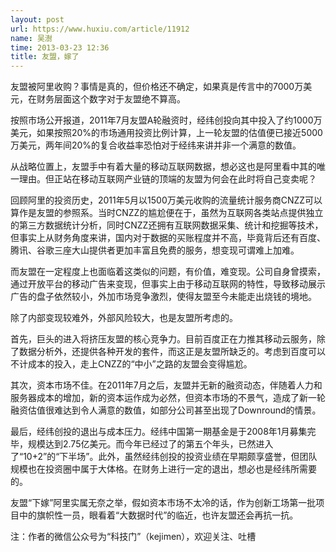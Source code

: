 ```yaml
---
layout: post
url: https://www.huxiu.com/article/11912
name: 吴澍
time: 2013-03-23 12:36
title: 友盟，嫁了
---
```

友盟被阿里收购？事情是真的，但价格还不确定，如果真是传言中的7000万美元，在财务层面这个数字对于友盟绝不算高。

按照市场公开报道，2011年7月友盟A轮融资时，经纬创投向其中投入了约1000万美元，如果按照20%的市场通用投资比例计算，上一轮友盟的估值便已接近5000万美元，两年间20%的复合收益率恐怕对于经纬来讲并非一个满意的数值。

从战略位置上，友盟手中有着大量的移动互联网数据，想必这也是阿里看中其的唯一理由。但正站在移动互联网产业链的顶端的友盟为何会在此时将自己变卖呢？

回顾阿里的投资历史，2011年5月以1500万美元收购的流量统计服务商CNZZ可以算作是友盟的参照系。当时CNZZ的尴尬便在于，虽然为互联网各类站点提供独立的第三方数据统计分析，同时CNZZ还拥有互联网数据采集、统计和挖掘等技术，但事实上从财务角度来讲，国内对于数据的买账程度并不高，毕竟背后还有百度、腾讯、谷歌三座大山提供者更加丰富且免费的服务，想变现可谓难上加难。

而友盟在一定程度上也面临着这类似的问题，有价值，难变现。公司自身曾摸索，通过开放平台的移动广告来变现，但事实上由于移动互联网的特性，导致移动展示广告的盘子依然较小，外加市场竞争激烈，使得友盟至今未能走出烧钱的境地。

除了内部变现较难外，外部风险较大，也是友盟所考虑的。

首先，巨头的进入将挤压友盟的核心竞争力。目前百度正在力推其移动云服务，除了数据分析外，还提供各种开发的套件，而这正是友盟所缺乏的。考虑到百度可以不计成本的投入，走上CNZZ的“中小”之路的友盟会变得尴尬。

其次，资本市场不佳。在2011年7月之后，友盟并无新的融资动态，伴随着人力和服务器成本的增加，新的资本运作成为必然，但资本市场的不景气，造成了新一轮融资估值很难达到令人满意的数值，如部分公司甚至出现了Downround的情景。

最后，经纬创投的退出与成本压力。经纬中国第一期基金是于2008年1月募集完毕，规模达到2.75亿美元。而今年已经过了的第五个年头，已然进入了“10+2”的“下半场”。此外，虽然经纬创投的投资业绩在早期颇享盛誉，但团队规模也在投资圈中属于大体格。在财务上进行一定的退出，想必也是经纬所需要的。

友盟“下嫁”阿里实属无奈之举，假如资本市场不太冷的话，作为创新工场第一批项目中的旗帜性一员，眼看着“大数据时代”的临近，也许友盟还会再抗一抗。

注：作者的微信公众号为“科技门”（kejimen），欢迎关注、吐槽

